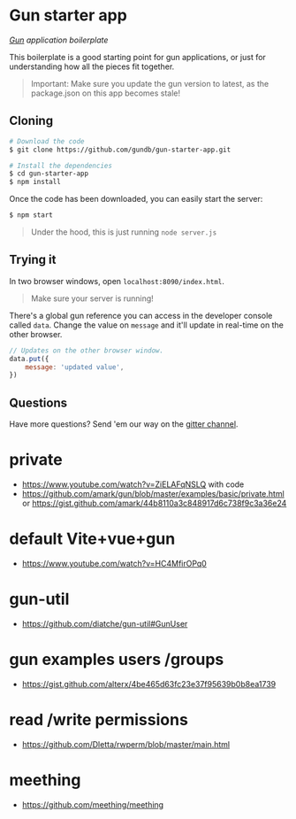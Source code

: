 # Gun starter app
*[Gun](https://github.com/amark/gun) application boilerplate*

This boilerplate is a good starting point for gun applications, or just for understanding how all the pieces fit together.

> Important: Make sure you update the gun version to latest, as the package.json on this app becomes stale!

## Cloning
```sh
# Download the code
$ git clone https://github.com/gundb/gun-starter-app.git

# Install the dependencies
$ cd gun-starter-app
$ npm install
```

Once the code has been downloaded, you can easily start the server:

```sh
$ npm start
```

> Under the hood, this is just running `node server.js`

## Trying it
In two browser windows, open `localhost:8090/index.html`.

> Make sure your server is running!

There's a global gun reference you can access in the developer console called `data`. Change the value on `message` and it'll update in real-time on the other browser.

```js
// Updates on the other browser window.
data.put({
	message: 'updated value',
})
```



## Questions
Have more questions? Send 'em our way on the [gitter channel](http://gitter.im/amark/gun/).

# private
- https://www.youtube.com/watch?v=ZiELAFqNSLQ with code
- https://github.com/amark/gun/blob/master/examples/basic/private.html or https://gist.github.com/amark/44b8110a3c848917d6c738f9c3a36e24

# default Vite+vue+gun
- https://www.youtube.com/watch?v=HC4MfirOPq0

# gun-util
- https://github.com/diatche/gun-util#GunUser

# gun examples users /groups
- https://gist.github.com/alterx/4be465d63fc23e37f95639b0b8ea1739

# read /write permissions
- https://github.com/Dletta/rwperm/blob/master/main.html
# meething
- https://github.com/meething/meething

